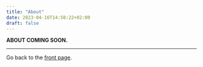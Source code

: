 ```yaml
---
title: "About"
date: 2023-04-16T14:58:22+02:00
draft: false
---
```


**ABOUT COMING SOON.**

---
Go back to the [front page](/).
